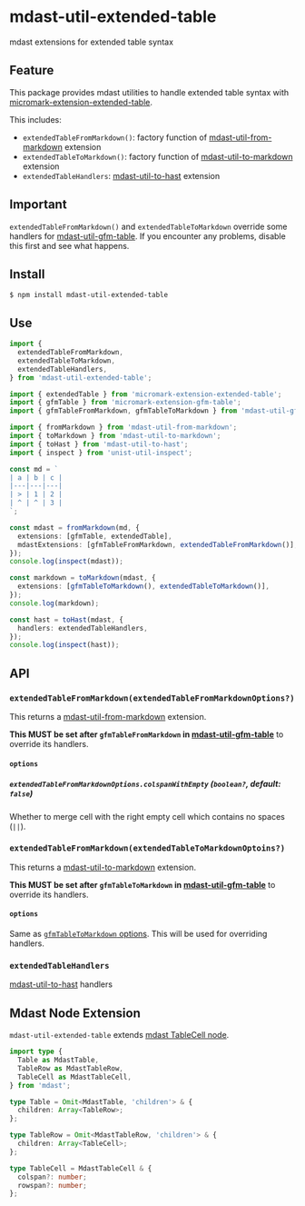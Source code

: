 # mdast-util-extended-table

mdast extensions for extended table syntax

## Feature

This package provides mdast utilities to handle extended table syntax with [micromark-extension-extended-table][].


This includes:

 * `extendedTableFromMarkdown()`: factory function of [mdast-util-from-markdown] extension
 * `extendedTableToMarkdown()`: factory function of [mdast-util-to-markdown] extension
 * `extendedTableHandlers`: [mdast-util-to-hast] extension

## Important

`extendedTableFromMarkdown()` and `extendedTableToMarkdown` override some handlers for [mdast-util-gfm-table][].
If you encounter any problems, disable this first and see what happens.


## Install

```
$ npm install mdast-util-extended-table
```

## Use

```typescript
import {
  extendedTableFromMarkdown,
  extendedTableToMarkdown,
  extendedTableHandlers,
} from 'mdast-util-extended-table';

import { extendedTable } from 'micromark-extension-extended-table';
import { gfmTable } from 'micromark-extension-gfm-table';
import { gfmTableFromMarkdown, gfmTableToMarkdown } from 'mdast-util-gfm-table';

import { fromMarkdown } from 'mdast-util-from-markdown';
import { toMarkdown } from 'mdast-util-to-markdown';
import { toHast } from 'mdast-util-to-hast';
import { inspect } from 'unist-util-inspect';

const md = `
| a | b | c |
|---|---|---|
| > | 1 | 2 |
| ^ | ^ | 3 |
`;

const mdast = fromMarkdown(md, {
  extensions: [gfmTable, extendedTable],
  mdastExtensions: [gfmTableFromMarkdown, extendedTableFromMarkdown()],
});
console.log(inspect(mdast));

const markdown = toMarkdown(mdast, {
  extensions: [gfmTableToMarkdown(), extendedTableToMarkdown()],
});
console.log(markdown);

const hast = toHast(mdast, {
  handlers: extendedTableHandlers,
});
console.log(inspect(hast));
```

## API

### `extendedTableFromMarkdown(extendedTableFromMarkdownOptions?)`

This returns a [mdast-util-from-markdown][] extension.

**This MUST be set after `gfmTableFromMarkdown` in [mdast-util-gfm-table][]** to override its handlers.

#### `options`

##### `extendedTableFromMarkdownOptions.colspanWithEmpty` (`boolean?`, default: `false`)

Whether to merge cell with the right empty cell which contains no spaces (`||`).


### `extendedTableFromMarkdown(extendedTableToMarkdownOptoins?)`

This returns a [mdast-util-to-markdown][] extension.

**This MUST be set after `gfmTableToMarkdown` in [mdast-util-gfm-table][]** to override its handlers.

#### `options`

Same as [`gfmTableToMarkdown` options](https://github.com/syntax-tree/mdast-util-gfm-table#options).
This will be used for overriding handlers.


### `extendedTableHandlers`

[mdast-util-to-hast] handlers


## Mdast Node Extension

`mdast-util-extended-table` extends [mdast TableCell node](https://github.com/syntax-tree/mdast#tablecell).

```typescript
import type {
  Table as MdastTable,
  TableRow as MdastTableRow,
  TableCell as MdastTableCell,
} from 'mdast';

type Table = Omit<MdastTable, 'children'> & {
  children: Array<TableRow>;
};

type TableRow = Omit<MdastTableRow, 'children'> & {
  children: Array<TableCell>;
};

type TableCell = MdastTableCell & {
  colspan?: number;
  rowspan?: number;
};
```


[mdast-util-from-markdown]: https://github.com/syntax-tree/mdast-util-from-markdown
[mdast-util-to-markdown]: https://github.com/syntax-tree/mdast-util-to-markdown
[mdast-util-to-hast]: https://github.com/syntax-tree/mdast-util-to-hast
[mdast-util-gfm-table]: https://github.com/syntax-tree/mdast-util-gfm-table

[micromark-extension-extended-table]: ../micromark-extension-extended-table